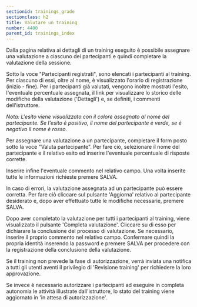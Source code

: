 ```yaml
---
sectionid: trainings_grade
sectionclass: h2
title: Valutare un training
number: 4400
parent_id: trainings_index
---
```

Dalla pagina relativa ai dettagli di un training eseguito è possibile assegnare una valutazione a ciascuno dei partecipanti e quindi completare la valutazione della sessione.

Sotto la voce "Partecipanti registrati", sono elencati i partecipanti al training. Per ciascuno di essi, oltre al nome, è visualizzato l'orario di registrazione (inizio - fine). Per i partecipanti già valutati, vengono inoltre mostrati l'esito, l'eventuale percentuale assegnata, il link per visualizzare lo storico delle modifiche della valutazione ('Dettagli') e, se definiti, i commenti dell'istruttore.

_Nota: L'esito viene visualizzato con il colore assegnato al nome del partecipante. Se l'esito è positivo, il nome del partecipante è verde, se è negativo il nome è rosso._

Per assegnare una valutazione a un partecipante, completare il form posto sotto la voce "Valuta partecipante". Per fare ciò, selezionare il nome del partecipante e il relativo esito ed inserire l'eventuale percentuale di risposte corrette.

Inserire infine l'eventuale commento nel relativo campo.
Una volta inserite tutte le informazioni richieste premere SALVA.

In caso di errori, la valutazione assegnata ad un partecipante può essere corretta. Per fare ciò cliccare sul pulsante 'Aggiorna' relativo al partecipante desiderato e, dopo aver effettuato tutte le modifiche necessarie, premere SALVA.

Dopo aver completato la valutazione per tutti i partecipanti al training, viene visualizzato il pulsante 'Completa valutazione'. Cliccare su di esso per dichiarare la conclusione del processo di valutazione.
Se necessario, inserire il proprio commento nel relativo campo.
Confermare quindi la propria identità inserendo la password e premere SALVA per procedere con la registrazione della conclusione della valutazione. 

Se il training non prevede la fase di autorizzazione, verrà inviata una notifica a tutti gli utenti aventi il privilegio di 'Revisione training' per richiedere la loro approvazione.

Se invece è necessario autorizzare i partecipanti ad eseguire in completa autonomia le attività illustrate dall'istruttore, lo stato del training viene aggiornato in 'in attesa di autorizzazione'.
